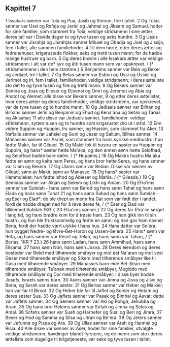 ## Kapittel 7

1 Issakars sønner var Tola og Pua, Jasib og Simron, fire i tallet.
2 Og Tolas sønner var Ussi og Refaja og Jeriel og Jahmai og Jibsam og Samuel, hoder for sine familier, som stammet fra Tola, veldige stridsmenn i sine ætter; deres tall var i Davids dager to og tyve tusen og seks hundre.
3 Og Ussis sønner var Jisrahja og Jisrahjas sønner Mikael og Obadja og Joel og Jissija, fem i tallet, alle sammen familiehoder.
4 Til dem hørte, etter deres ætter og fedrenehuser, krigsrustede flokker, seks og tretti tusen mann; for de hadde mange hustruer og barn.
5 Og deres brødre i alle Issakars ætter var veldige stridsmenn; i alt var de* syv og åtti tusen mann som var opskrevet. / {* stridsmennene i den hele stamme.}
6 Benjamins sønner var Bela og Beker og Jediael, tre i tallet.
7 Og Belas sønner var Esbon og Ussi og Ussiel og Jerimot og Iri, fem i tallet, familiehoder, veldige stridsmenn; i deres ætteliste sto det to og tyve tusen og fire og tretti mann.
8 Og Bekers sønner var Semira og Joas og Elieser og Eljoenai og Omri og Jeremot og Abia og Anatot og Alemet; alle disse var Bekers sønner,
9 og etter deres ættelister, hvor deres ætter og deres familiehoder, veldige stridsmenn, var opskrevet, var de tyve tusen og to hundre mann.
10 Og Jediaels sønner var Bilhan og Bilhans sønner Je'is og Benjamin og Ehud og Kena'ana og Setan og Tarsis og Akisahar;
11 alle disse var Jediaels sønner, familiehoder. veldige stridsmenn, sytten tusen og to hundre som krigsrustet dro ut i strid.
12 Enn videre Suppim og Huppim, Irs sønner, og Hussim, som stammet fra Aker.
13 Naftalis sønner var Jahsiel og Guni og Jeser og Sallum, Bilhas sønner.
14 Manasses sønner var Asriel, som stammet fra hans syriske medhustru; hun fødte Makir, far til Gilead.
15 Og Makir tok til hustru en søster av Huppim og Suppim, og hans* søster hette Ma'aka; og den annen sønn hette Selofhad, og Selofhad hadde bare døtre. / {* Huppims.}
16 Og Makirs hustru Ma'aka fødte en sønn og kalte ham Peres, og hans bror hette Seres, og hans sønner var Ulam og Rekem.
17 Og Ulams sønn var Bedan. Disse var sønner av Gilead, sønn av Makir, sønn av Manasse.
18 Og hans* søster var Hammoleket; hun fødte Ishod og Abieser og Mahla. / {* Gileads.}
19 Og Semidas sønner var Akjan og Sekem og Likhi og Aniam.
20 Og Efra'ims sønner var Sutelah - hans sønn var Bered og hans sønn Tahat og hans sønn Elada og hans sønn Tahat
21 og hans sønn Sabad og hans sønn Sutelah - og Eser og Elad*; de ble drept av menn fra Gat som var født der i landet, fordi de hadde draget ned for å røve deres fe, / {* Eser og Elad var tillikemed Sutelah 1KR 7, 20 Efra'ims sønner.}
22 Og deres far Efra'im sørget i lang tid, og hans brødre kom for å trøste ham.
23 Og han gikk inn til sin hustru, og hun ble fruktsommelig og fødte en sønn; og han gav ham navnet Beria, fordi der hadde vært ulykke i hans hus.
24 Hans datter var Se'era; hun bygget Nedre- og Øvre-Bet-Horon og Ussen-Se'era.
25 Hans* sønn var Refa, og hans sønner var Resef og Telah, og hans sønn var Tahan, / {* Berias, 1KR 7 23.}
26 hans sønn Ladan, hans sønn Ammihud, hans sønn Elisama,
27 hans sønn Non, hans sønn Josva.
28 Deres eiendom og deres bosteder var Betel med tilhørende småbyer og mot øst Na'aran og mot vest Geser med tilhørende småbyer og Sikem med tilhørende småbyer like til Gasa med tilhørende småbyer.
29 Manasses barn eide Bet-Sean med tilhørende småbyer, Ta'anak med tilhørende småbyer, Megiddo med tilhørende småbyer og Dor med tilhørende småbyer. I disse byer bodde Josefs, Israels sønns barn.
30 Asers sønner var Jimna og Jisva og Jisvi og Beria, og Serah var deres søster.
31 Og Berias sønner var Heber og Malkiel; han var far til Birsot.
32 Og Heber ble far til Jaflet og Somer og Hotam og deres søster Sua.
33 Og Jaflets sønner var Pasak og Bimhal og Asvat; dette var Jaflets sønner.
34 Og Semers sønner var Aki og Rohga, Jehubba og Aram.
35 Og hans bror Helems sønner var Sofah og Jimna og Seles og Amal.
36 Sofahs sønner var Suah og Harnefer og Sual og Beri og Jimra,
37 Beser og Hod og Samma og Silsa og Jitran og Be'era.
38 Og Jeters sønner var Jefunne og Pispa og Ara.
39 Og Ullas sønner var Arah og Hanniel og Risja.
40 Alle disse var sønner av Aser, hoder for sine familier, utvalgte veldige stridsmenn, høvdinger blandt fyrstene, og de menn som sto i deres ætteliste som dugelige til krigstjeneste, var seks og tyve tusen i tallet.
